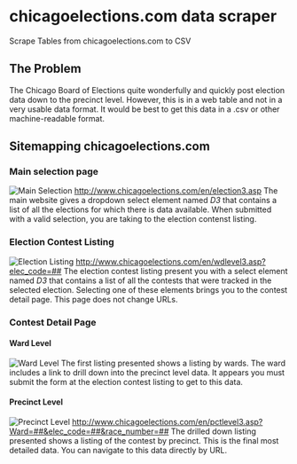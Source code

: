 # chicagoelections.com data scraper
Scrape Tables from chicagoelections.com to CSV

## The Problem
The Chicago Board of Elections quite wonderfully and quickly post election data down to the precinct level. However, this is in a web table and not in a very usable data format. It would be best to get this data in a .csv or other machine-readable format. 

## Sitemapping chicagoelections.com
### Main selection page
![Main Selection](http://i.imgur.com/OOjeJJo.png)
http://www.chicagoelections.com/en/election3.asp
The main website gives a dropdown select element named *D3* that contains a list of all the elections for which there is data available. When submitted with a valid selection, you are taking to the election contenst listing.

### Election Contest Listing
![Election Listing](http://i.imgur.com/NSE7UWl.png)
http://www.chicagoelections.com/en/wdlevel3.asp?elec_code=##
The election contest listing present you with a select element named *D3* that contains a list of all the contests that were tracked in the selected election. Selecting one of these elements brings you to the contest detail page. This page does not change URLs.

### Contest Detail Page
#### Ward Level
![Ward Level](http://i.imgur.com/iQGT5j1.png)
The first listing presented shows a listing by wards. The ward includes a link to drill down into the precinct level data. It appears you must submit the form at the election contest listing to get to this data.
#### Precinct Level
![Precinct Level](http://i.imgur.com/iQGT5j1.png)
http://www.chicagoelections.com/en/pctlevel3.asp?Ward=##&elec_code=##&race_number=##
The drilled down listing presented shows a listing of the contest by precinct. This is the final most detailed data. You can navigate to this data directly by URL.
